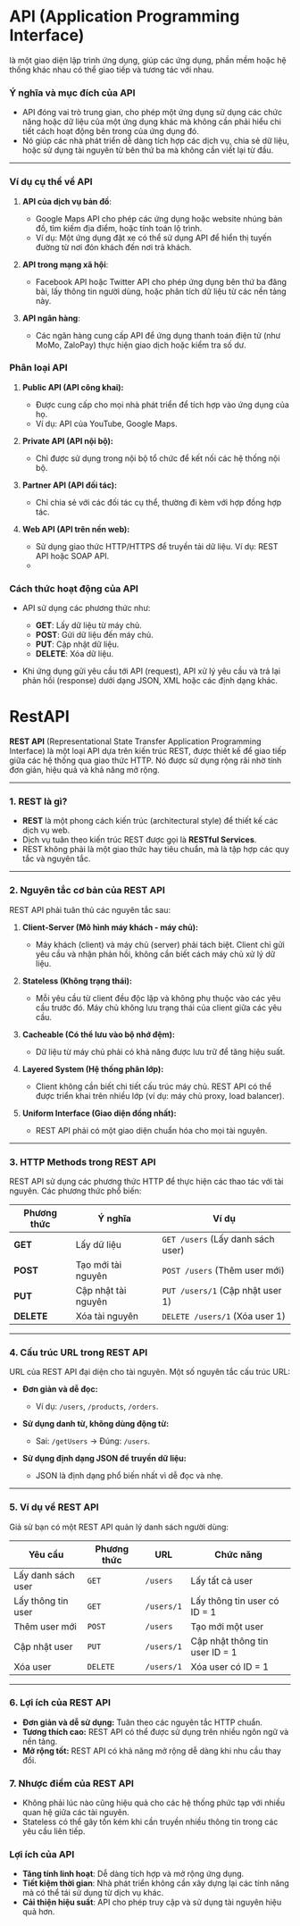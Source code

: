 # **API** (Application Programming Interface) 
là một giao diện lập trình ứng dụng, giúp các ứng dụng, phần mềm hoặc hệ thống khác nhau có thể giao tiếp và tương tác với nhau. 

### **Ý nghĩa và mục đích của API**
- API đóng vai trò trung gian, cho phép một ứng dụng sử dụng các chức năng hoặc dữ liệu của một ứng dụng khác mà không cần phải hiểu chi tiết cách hoạt động bên trong của ứng dụng đó.
- Nó giúp các nhà phát triển dễ dàng tích hợp các dịch vụ, chia sẻ dữ liệu, hoặc sử dụng tài nguyên từ bên thứ ba mà không cần viết lại từ đầu.

---

### **Ví dụ cụ thể về API**
1. **API của dịch vụ bản đồ**: 
   - Google Maps API cho phép các ứng dụng hoặc website nhúng bản đồ, tìm kiếm địa điểm, hoặc tính toán lộ trình.
   - Ví dụ: Một ứng dụng đặt xe có thể sử dụng API để hiển thị tuyến đường từ nơi đón khách đến nơi trả khách.

2. **API trong mạng xã hội**:
   - Facebook API hoặc Twitter API cho phép ứng dụng bên thứ ba đăng bài, lấy thông tin người dùng, hoặc phân tích dữ liệu từ các nền tảng này.

3. **API ngân hàng**:
   - Các ngân hàng cung cấp API để ứng dụng thanh toán điện tử (như MoMo, ZaloPay) thực hiện giao dịch hoặc kiểm tra số dư.

### **Phân loại API**
1. **Public API (API công khai):**
   - Được cung cấp cho mọi nhà phát triển để tích hợp vào ứng dụng của họ.
   - Ví dụ: API của YouTube, Google Maps.

2. **Private API (API nội bộ):**
   - Chỉ được sử dụng trong nội bộ tổ chức để kết nối các hệ thống nội bộ.

3. **Partner API (API đối tác):**
   - Chỉ chia sẻ với các đối tác cụ thể, thường đi kèm với hợp đồng hợp tác.

4. **Web API (API trên nền web):**
   - Sử dụng giao thức HTTP/HTTPS để truyền tải dữ liệu. Ví dụ: REST API hoặc SOAP API.
   - 
### **Cách thức hoạt động của API**
- API sử dụng các phương thức như:
  - **GET**: Lấy dữ liệu từ máy chủ.
  - **POST**: Gửi dữ liệu đến máy chủ.
  - **PUT**: Cập nhật dữ liệu.
  - **DELETE**: Xóa dữ liệu.

- Khi ứng dụng gửi yêu cầu tới API (request), API xử lý yêu cầu và trả lại phản hồi (response) dưới dạng JSON, XML hoặc các định dạng khác.

# RestAPI
**REST API** (Representational State Transfer Application Programming Interface) là một loại API dựa trên kiến trúc REST, được thiết kế để giao tiếp giữa các hệ thống qua giao thức HTTP. Nó được sử dụng rộng rãi nhờ tính đơn giản, hiệu quả và khả năng mở rộng.

---

### **1. REST là gì?**
- **REST** là một phong cách kiến trúc (architectural style) để thiết kế các dịch vụ web.
- Dịch vụ tuân theo kiến trúc REST được gọi là **RESTful Services**.
- REST không phải là một giao thức hay tiêu chuẩn, mà là tập hợp các quy tắc và nguyên tắc.

---

### **2. Nguyên tắc cơ bản của REST API**
REST API phải tuân thủ các nguyên tắc sau:

1. **Client-Server (Mô hình máy khách - máy chủ):**
   - Máy khách (client) và máy chủ (server) phải tách biệt. Client chỉ gửi yêu cầu và nhận phản hồi, không cần biết cách máy chủ xử lý dữ liệu.

2. **Stateless (Không trạng thái):**
   - Mỗi yêu cầu từ client đều độc lập và không phụ thuộc vào các yêu cầu trước đó. Máy chủ không lưu trạng thái của client giữa các yêu cầu.

3. **Cacheable (Có thể lưu vào bộ nhớ đệm):**
   - Dữ liệu từ máy chủ phải có khả năng được lưu trữ để tăng hiệu suất.

4. **Layered System (Hệ thống phân lớp):**
   - Client không cần biết chi tiết cấu trúc máy chủ. REST API có thể được triển khai trên nhiều lớp (ví dụ: máy chủ proxy, load balancer).

5. **Uniform Interface (Giao diện đồng nhất):**
   - REST API phải có một giao diện chuẩn hóa cho mọi tài nguyên.

---

### **3. HTTP Methods trong REST API**
REST API sử dụng các phương thức HTTP để thực hiện các thao tác với tài nguyên. Các phương thức phổ biến:

| **Phương thức** | **Ý nghĩa**               | **Ví dụ**                          |
|-----------------|---------------------------|-------------------------------------|
| **GET**        | Lấy dữ liệu                | `GET /users` (Lấy danh sách user)  |
| **POST**       | Tạo mới tài nguyên         | `POST /users` (Thêm user mới)      |
| **PUT**        | Cập nhật tài nguyên        | `PUT /users/1` (Cập nhật user 1)   |
| **DELETE**     | Xóa tài nguyên             | `DELETE /users/1` (Xóa user 1)     |

---

### **4. Cấu trúc URL trong REST API**
URL của REST API đại diện cho tài nguyên. Một số nguyên tắc cấu trúc URL:

- **Đơn giản và dễ đọc:**
  - Ví dụ: `/users`, `/products`, `/orders`.

- **Sử dụng danh từ, không dùng động từ:**
  - Sai: `/getUsers` → Đúng: `/users`.

- **Sử dụng định dạng JSON để truyền dữ liệu:**
  - JSON là định dạng phổ biến nhất vì dễ đọc và nhẹ.

---

### **5. Ví dụ về REST API**
Giả sử bạn có một REST API quản lý danh sách người dùng:

| **Yêu cầu**    | **Phương thức** | **URL**         | **Chức năng**                      |
|-----------------|----------------|----------------|-------------------------------------|
| Lấy danh sách user | `GET`        | `/users`       | Lấy tất cả user                    |
| Lấy thông tin user | `GET`        | `/users/1`     | Lấy thông tin user có ID = 1       |
| Thêm user mới   | `POST`         | `/users`       | Tạo mới một user                   |
| Cập nhật user    | `PUT`          | `/users/1`     | Cập nhật thông tin user ID = 1     |
| Xóa user         | `DELETE`       | `/users/1`     | Xóa user có ID = 1                 |

---

### **6. Lợi ích của REST API**
- **Đơn giản và dễ sử dụng:** Tuân theo các nguyên tắc HTTP chuẩn.
- **Tương thích cao:** REST API có thể được sử dụng trên nhiều ngôn ngữ và nền tảng.
- **Mở rộng tốt:** REST API có khả năng mở rộng dễ dàng khi nhu cầu thay đổi.

### **7. Nhược điểm của REST API**
- Không phải lúc nào cũng hiệu quả cho các hệ thống phức tạp với nhiều quan hệ giữa các tài nguyên.
- Stateless có thể gây tốn kém khi cần truyền nhiều thông tin trong các yêu cầu liên tiếp.

### **Lợi ích của API**
- **Tăng tính linh hoạt**: Dễ dàng tích hợp và mở rộng ứng dụng.
- **Tiết kiệm thời gian**: Nhà phát triển không cần xây dựng lại các tính năng mà có thể tái sử dụng từ dịch vụ khác.
- **Cải thiện hiệu suất**: API cho phép truy cập và sử dụng tài nguyên hiệu quả hơn.

# 

